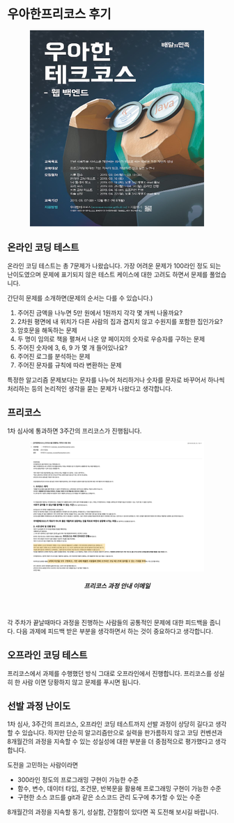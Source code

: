 # 우아한프리코스 후기

[<center><img src="/docs/images/techcourse_poster.jpeg" width="400" height="450"></center>](http://woowabros.github.io/woowabros/2019/02/08/woowacourse.html)

## 온라인 코딩 테스트
온라인 코딩 테스트는 총 7문제가 나왔습니다. 가장 어려운 문제가 100라인 정도 되는 난이도였으며
문제에 표기되지 않은 테스트 케이스에 대한 고려도 하면서 문제를 풀었습니다.  

간단히 문제를 소개하면(문제의 순서는 다를 수 있습니다.)
1. 주어진 금액을 나누면 5만 원에서 1원까지 각각 몇 개씩 나올까요?
2. 2차원 평면에 내 위치가 다른 사람의 집과 겹지치 않고 수원지를 포함한 집인가요?
3. 암호문을 해독하는 문제
4. 두 명이 임의로 책을 펼쳐서 나온 양 페이지의 숫자로 우승자를 구하는 문제
5. 주어진 숫자에 3, 6, 9 가 몇 개 들어있나요?
6. 주어진 로그를 분석하는 문제
7. 주어진 문자를 규칙에 따라 변환하는 문제

특정한 알고리즘 문제보다는 문자를 나누어 처리하거나 숫자를 문자로 바꾸어서
하나씩 처리하는 등의 논리적인 생각을 묻는 문제가 나왔다고 생각합니다.
  

## 프리코스
1차 심사에 통과하면 3주간의 프리코스가 진행됩니다.

[<center><img src="/docs/images/freecourse_info.png" width="400" height="300"></center>](https://yunheehyeon.github.io/docs/images/freecourse_info.png)
###### <center>**프리코스 과정 안내 이메일**</center>
</br>

각 주차가 끝날때마다 과정을 진행하는 사람들의 공통적인 문제에 대한 피드백을 줍니다. 다음 과제에 피드백 받은
부분을 생각하면서 하는 것이 중요하다고 생각합니다.

## 오프라인 코딩 테스트
프리코스에서 과제를 수행했던 방식 그대로 오프라인에서 진행합니다. 프리코스를 성실히 한 사람
이면 당황하지 않고 문제를 푸시면 됩니다. 


## 선발 과정 난이도
1차 심사, 3주간의 프리코스, 오프라인 코딩 테스트까지 선발 과정이 상당히 길다고 생각할 수 있습니다.
하지만 단순히 알고리즘만으로 실력을 판가름하지 않고 코딩 컨벤션과 8개월간의 과정을 지속할 수 있는 성실성에
대한 부분을 더 중점적으로 평가했다고 생각합니다. 

도전을 고민하는 사람이라면

* 300라인 정도의 프로그래밍 구현이 가능한 수준
* 함수, 변수, 데이터 타입, 조건문, 반복문을 활용해 프로그래밍 구현이 가능한 수준
* 구현한 소스 코드를 git과 같은 소스코드 관리 도구에 추가할 수 있는 수준

8개월간의 과정을 지속할 동기, 성실함, 간절함이 있다면 꼭 도전해 보시길 바랍니다.